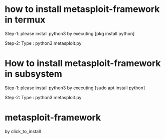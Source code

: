 # how to install metasploit-framework in termux

Step-1: please install python3 by executing [pkg install python]

Step-2: Type : python3 metasploit.py

# How to install metasploit-framework in subsystem

Step-1: please install python3 by executing [sudo apt install python]

Step-2: Type :  python3 metasploit.py

# metasploit-framework

by click_to_install
